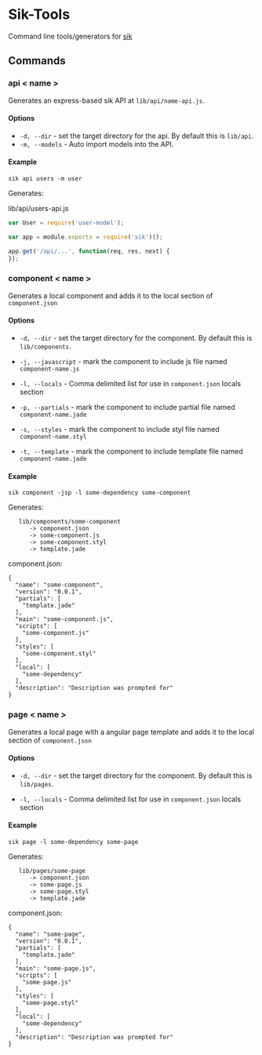 # Sik-Tools

Command line tools/generators for [sik](http://github.com/rschmukler/sik)

## Commands

### api < name >

Generates an express-based sik API at `lib/api/name-api.js`.

#### Options

* `-d, --dir` - set the target directory for the api. By default this is
  `lib/api`.
* `-m, --models` - Auto import models into the API.

#### Example

```
sik api users -m user
```

Generates:

lib/api/users-api.js

```js
var User = require('user-model');

var app = module.exports = require('sik')();

app.get('/api/...', function(req, res, next) {
});
```

### component < name >

Generates a local component and adds it to the local section of `component.json`


#### Options

* `-d, --dir` - set the target directory for the component. By default this is
  `lib/components`.

* `-j, --javascript` - mark the component to include js file named
  `component-name.js`

* `-l, --locals` - Comma delimited list for use in `component.json` 
  locals section

* `-p, --partials` - mark the component to include partial file named
  `component-name.jade`

* `-s, --styles` - mark the component to include styl file named
  `component-name.styl`

* `-t, --template` - mark the component to include template file named
  `component-name.jade`

#### Example

    sik component -jsp -l some-dependency some-component

Generates:

       lib/components/some-component
          -> component.json
          -> some-component.js
          -> some-component.styl
          -> template.jade

component.json:

    {
      "name": "some-component",
      "version": "0.0.1",
      "partials": [
        "template.jade"
      ],
      "main": "some-component.js",
      "scripts": [
        "some-component.js"
      ],
      "styles": [
        "some-component.styl"
      ],
      "local": [
        "some-dependency"
      ],
      "description": "Description was prompted for"
    }

### page < name >

Generates a local page with a angular page template and adds it to the local section of `component.json`


#### Options

* `-d, --dir` - set the target directory for the component. By default this is
  `lib/pages`.

* `-l, --locals` - Comma delimited list for use in `component.json` 
  locals section


#### Example

    sik page -l some-dependency some-page

Generates:

       lib/pages/some-page
          -> component.json
          -> some-page.js
          -> some-page.styl
          -> template.jade

component.json:

    {
      "name": "some-page",
      "version": "0.0.1",
      "partials": [
        "template.jade"
      ],
      "main": "some-page.js",
      "scripts": [
        "some-page.js"
      ],
      "styles": [
        "some-page.styl"
      ],
      "local": [
        "some-dependency"
      ],
      "description": "Description was prompted for"
    }
